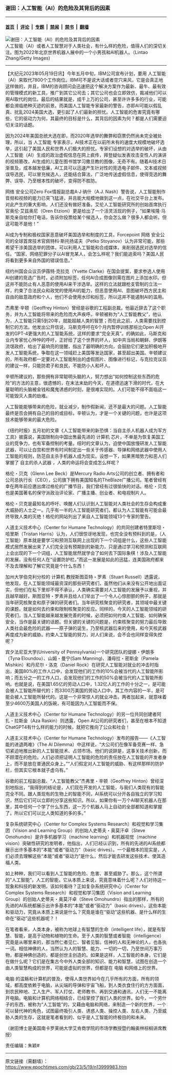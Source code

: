### 谢田：人工智能（AI）的危险及其背后的因素

---

#### [首页](../../../..?n13999983) &nbsp;|&nbsp; [评论](../../../../../epoch-comment?n13999983) &nbsp;|&nbsp; [专题](../../../../../epoch-special?n13999983) &nbsp;|&nbsp; [禁闻](../../../../../epoch-news?n13999983) &nbsp;|&nbsp; [禁书](../../../../../books?n13999983) &nbsp;|&nbsp; [翻墙](https://github.com/gfw-breaker/nogfw/blob/master/README.md?n13999983)


<div><img alt="谢田：人工智能（AI）的危险及其背后的因素" class="attachment-djy_600_400 size-djy_600_400 wp-post-image" src="https://i.epochtimes.com/assets/uploads/2023/02/id13926493-GettyImages-1415547764-600x400.jpg"/>
<div class="caption">
 人工智能（AI）或者人工智慧对于人类社会，有什么样的危险，值得人们的深切关注。图为2022年北京世界机器人展中的一个小男孩和AI机器人。（Lintao Zhang/Getty Images)
</div></div><hr/><div class="post_content" id="artbody" itemprop="articleBody">
 <!-- article content begin -->
 <p>
  【大纪元2023年05月19日讯】今年五月中旬，IBM公司宣布计划，要用
  <ok href="https://www.epochtimes.com/gb/tag/%E4%BA%BA%E5%B7%A5%E6%99%BA%E8%83%BD.html">
   人工智能
  </ok>
  （AI）来取代7800个工作岗位。IBM可不是说大话或者空穴来风，它是会真正地这样做的，并且，IBM的咨询顾问会迅速把这个解决方案作为最新、最牛、最有效的管理模式的新工具，推广到其它公司去；其它公司也会立即效仿，裁减他们可以用AI取代的岗位。最后的结果就是，成千上万的公司，甚至许许多多的行业，可能都会濒临绝种灭迹的前景。而美国人工智能专家最新的警告，亦即AI可能以假乱真、扰乱2024美国大选，更引起了人们最新的担忧。人工智能的危害究竟有哪些，它的驱动力为何，其最终的目标是什么，其背后的因素为何？都是人们需要迫切关注的话题。
 </p>
 <p>
  因为2024年美国总统大选在即，而2020年选举的舞弊和窃票仍然尚未完全被处理，所以，当
  <ok href="https://www.epochtimes.com/gb/tag/%E4%BA%BA%E5%B7%A5%E6%99%BA%E8%83%BD.html">
   人工智能
  </ok>
  专家表示，AI技术正在以前所未有的速度大规模地破坏选举，这引起了美国人民和世界人们极大的担忧。专家们设想的对选举的破坏，从由人工智能（AI）生成的政治虚假信息在网上疯传，拜登疑似发表攻击变性人的演讲的视频篡改，AI生成的儿童在图书馆学习撒旦教的图像，无奇不有。随着AI技术日渐普及，成本越发低廉，AI工具可以迅速产生针对性的竞选电子邮件、文本或视频误导选民，可以冒充候选人，还能结合算法，广泛地传送虚假信息，使得竞选的舞弊、误导、乃至根本性的破坏，变得防不胜防。
 </p>
 <p>
  <ok href="https://www.epochtimes.com/gb/tag/%E7%BD%91%E7%BB%9C.html">
   网络
  </ok>
  安全公司Zero Fox情报副总裁A‧J‧纳什（A.J. Nash）警告说，人工智能制作音频和视频的能力已突飞猛进，并且能大规模地做到这一点，在社交平台上发布。对此产生的重大影响，人们还没有做好准备。艾伦人工智能研究所的创始首席执行官奥伦‧艾兹奥尼（Oren Etzioni）更是给出了一个活灵活现的例子，“如果埃隆‧马斯克亲自给你打电话，告诉你投票给某个候选人，你会怎么做？很多人都会听。但这可能不是他！”
 </p>
 <p>
  AI成为专制和极权国家恶意破坏美国选举和制度的工具，Forcepoint
  <ok href="https://www.epochtimes.com/gb/tag/%E7%BD%91%E7%BB%9C.html">
   网络
  </ok>
  安全公司的全球首席技术官佩特科‧斯托扬诺夫（Petko Stoyanov）认为非常可能，那些希望干涉美国选举的团体，可以利用人工智能和合成媒体，来削弱选民对选举的信任。“国家、网络犯罪分子以AI冒充某人，会怎么样呢？我们能追索吗？美国人民将看到更多来自外国的错误信息。”
 </p>
 <p>
  纽约州国会众议员伊薇特‧克拉克（Yvette Clarke）在国会提案，要求参选人使用AI创建的竞选广告时，必须附加标签，任何AI合成图像则需在图片上添加水印。但这并不能防止有人恶意的使用AI来干涉选举。这样的立法就跟枪支管制的立法一样，约束了合法民众和政党的使用AI的能力，但恶意使用AI、意图破坏西方民主和自由的敌意政府和个人，他们不会使用水印和标签，所以这并不能遏制AI的滥用。
 </p>
 <p>
  杰弗里‧辛顿（Geoffrey Hinton）曾经是谷歌的工程副总裁，他最近辞去了这个职务，并为人工智能将带来的危险而大声疾呼。辛顿被称为“人工智能教父”，他认为，人工智能只需5到20年，就能超越人类的智慧；而在此之前，人类需要找到控制它的方法。他发出公开信说，马斯克呼吁在6个月内暂停训练那些比Open AI开发的GPT-4更强大的人工智能系统，这样的要求“完全天真”。的确如此，马斯克和业内专家忧心忡忡的呼吁，正好给了这个世界的坏人，如中共当局和朝鲜、伊朗等流氓政府，给出了最响亮的提醒，指出了最明确的方向，会鼓励它们更加积极地开发人工智能系统，争取在这一领域赶上美国等发达国家，甚至超出美国。辛顿建议的，所有政府都一定要对人工智能制出的虚假图片、图像进行标记，与克拉克议员的建议一样，只能防君子和良民，不能防小人和坏人。
 </p>
 <p>
  辛顿所建议的，那些拥有非常聪明头脑的人，努力想出“如何控制这些东西的危险”的方法的主意，很遗憾的，在末法末劫的今天，在道德迅速下滑的时代，在大量聪明的头脑被金钱和魔鬼诱惑的时刻，是很难实现的。人们可能不得不面临这一可能毁灭人类的劫难。
 </p>
 <p>
  人工智能能够带来的危险，就业减少，制作假新闻，还不是最大的问题。人工智能最终是否会拥有自己的目的或目标，辛顿认为，才是一个关键的问题，也许是这项技术能够带来的最大危险。
 </p>
 <p>
  《纽约时报》五月初的文章《人工智能带来的新恐惧：当自主杀人机器人成为军方工具》披露说，美国限制向中国出售最先进的
  <ok href="https://www.epochtimes.com/gb/tag/%E8%AE%A1%E7%AE%97%E6%9C%BA.html">
   计算机
  </ok>
  芯片，不单是为恢复美国工业的竞争力，也有军备控制的考量。纽时的文章认为，迫使中国放慢研发人工智能武器，可以让白宫和世界有时间制定出一些关于传感器、导弹和网络武器中使用人工智能的规则，防范自主杀手机器人成为现实。设想一下，如果黑暗势力和恶人们掌握了
  <ok href="https://www.epochtimes.com/gb/tag/%E8%87%AA%E4%B8%BB%E7%9A%84%E6%9D%80%E4%BA%BA%E6%AD%A6%E5%99%A8.html">
   自主的杀人武器
  </ok>
  ，人类的命运将会变成怎么样呢？
 </p>
 <p>
  格伦・贝克（Glenn Lee Beck）是Mercury Radio Arts公司的创立者、拥有者和公司总执行长（CEO），公司旗下拥有美国知名的TheBlaze广播公司。笔者曾经有幸在两年前应邀出席过格伦的广播节目，我们曾经有过很愉快的对话。格伦・贝克也是美国著名的保守派政治评论家、广播主播、创业者、和电视制片人。
 </p>
 <p>
  格伦・贝克是最知名的呼吁、唤醒人们认识到人工智能对人类社会的生存会构成重大威胁的人士之一。几乎有一半的人工智能研究者们，都认为人工智能有可能会最终导致人类的灭绝！格伦的网站列出了来自人工智能领域13个专家的警告。
 </p>
 <p>
  人道主义技术中心（Center for Humane Technology）的共同创建者特里斯坦・哈里斯（Tristan Harris）认为，人们很惊讶地发现，也完全没有预料到的是，（人工智能）原本就是要学习和预测互联网上出现的下一个词组是什么，这些人工智能模式居然发展出来了人们完全没有预期到的新能力，只是通过学习和预测和互联网上会出现的下一个词组，人工智能居然就学会了如何去下国际象棋！涉及人工智能的发展，没有任何人在“设置防护栏，”而这一发展是如此的迅猛，连美国政府都来不及去理解和了解它究竟是个什么东西！
 </p>
 <p>
  加州大学伯克利分校的
  <ok href="https://www.epochtimes.com/gb/tag/%E8%AE%A1%E7%AE%97%E6%9C%BA.html">
   计算机
  </ok>
  教授斯图亚特・罗素（Stuart Russell）透露说，他发现，在人工智能领域最资深的那些研究者们，虽然他们从来没有公开地出面证实，但他们在私下里却不得不承认，人类确实需要对人工智能的发展予以重视，并且越早越好。斯图亚特・罗素并且给人们举出了一个令人心惊胆颤的例子，那就是当年研究核聚变和原子弹的研究者们。当年研究核聚变的研究者，其领域中最关键的课题，就是如何去约束和限制核聚变的反应。同样的，今天的人工智能领域的研究者们，当人工智能越来越发展完善的时候，必须把如何约束人工智能、如何确保安全，当作是最关键的话题。但关键的关键的问题是，约束核聚变的努力最后导致人类社会最危险的武器——原子弹的诞生，乃至核武器后来的使用，和今天核武器再度成为新的威胁。约束人工智能的努力，对人们来说，会不会也同样变得失控呢？
 </p>
 <p>
  宾夕法尼亚大学(University of Pennsylvania)一个研究团队的缇娜・伊朗多（Tyna Eloundou）、山姆・曼宁(Sam Manning)、潘母拉・密斯金（Pamela Mishkin）和丹尼尔・洛克（Daniel Rock）在研究人工智能对就业的冲击时指出，美国80%的工作人口中，会发现他们的工作的10%会被当代的人工智能所影响；而五分之一的工作人口，会发现他们的工作的50%会被当代的人工智能所影响。也就是说，在美国1.65亿的劳动人口中，1.32亿人的工作的十分之一，是可能会被人工智能所替代的；而3300万美国的劳动人口中，其工作内容的一半，是可能会被人工智能所替代的。这是一个非常惊人的就业冲击。两者加起来，就意味着至少4600万美国人的饭碗，有可能因为人工智能而不保。
 </p>
 <p>
  人道主义技术中心（Center for Humane Technology）的另一位共同创建者阿扎・拉斯金（Aza Raskin）则透露，Open AI公司的研究者们，甚至在根本不知道ChatGPT4有什么样的能力的时候，就把它推向了公众和社会！
 </p>
 <p>
  人道主义技术中心（Center for Humane Technology）发布的报告——《人工智能的进退两难》（The AI Dilemma）中这样说，“大公司们在像军备竞赛一样、急切紧迫地推出新的人工智能技术、占领市场。他们的说辞是，这事关技术创新，而不顾潜在的危险。人们必须把证明人工智能的危险的责任放在人工智能的开发者身上，而不是放在普通民众身上。”“人们假定对人工智能的威胁、有这样那样的防护栏，但其实它根本就子虚乌有。”
 </p>
 <p>
  谷歌的前工程副总裁、“人工智能教父”杰弗里・辛顿（Geoffrey Hinton）曾经深刻地指出，“我得到的结论是，人们现在开发的人工智能，与我们人类现有的智能完全不同。跟人类现有的生物上的智能不同，AI系统可以分开各自独立的学习知识，然后它们可以立即的分享这些知识。所以，如果你有一万个AI聊天机器人在那里，其中任何一个学了什么东西，这一万个机器人马上自动的全部都知道和掌握了。所以它们可以比人类知道的多的多。”
 </p>
 <p>
  复杂系统研究中心（Center for Complex Systems Research）和视觉和学习集团（Vision and Learning Group）的创始人史蒂夫・奥莫汗卓（Steve Omohundro）是许多机器学习（machine learning）和机器视觉（machine vision）突破性研究的发明者，他指出，人们已经认识到，所有的先进的AI系统都展示出许多基本的“本能”或者“驱动力”（basic drives）。一个最根本的现实是，人们必须去理解这些“本能”或者“驱动力”是什么，然后才能去研发这些技术、使其造福人类。
 </p>
 <p>
  如上种种，我们可以看到人工智能的危险、危害、甚至威胁了。那么，这个所谓的“人工智能”，人工的智能，它从本质上来说，究竟意味着什么呢？人们对待这一现象和科技的新发明，该如何看待？正如复杂系统研究中心（Center for Complex Systems Research）和视觉和学习集团（Vision and Learning Group）的创始人史蒂夫・奥莫汗卓（Steve Omohundro）指出的那样，所有的先进的AI系统都展示出许多基本的“本能”或者“驱动力”（basic drives）。这些本能和驱动力，究竟从本质上来说是什么？究竟是谁在“驱动”这些机器、是什么样的生命在“驱动”这些机器呢？！
 </p>
 <p>
  在笔者看来，人类本身，被称为地球上有智慧的生命（intelligent life），就是有智慧、智能，是高于动物和植物的生命。至于人类的智慧或者智能（intelligence）究竟是从哪里来的，那当然仁者见仁、智者见智。信神的人和无神论的人，也各执一词。相信神佛的人，当然认为人的智慧、能力、一切的一切，乃至世间万事万物，都是神佛创造的，都是创世主创造的。如果是这样，人工智能的本身，它们是在做什么呢？它们是在集古今中外人类全部的知识、能力和智慧，试图在创造一个由人类智慧构成的世界，可能是虚拟的世界，但都是在
  <ok href="https://www.epochtimes.com/gb/tag/%E7%94%B5%E8%84%91.html">
   电脑
  </ok>
  和网络上的世界。
 </p>
 <p>
  <ok href="https://www.epochtimes.com/gb/tag/%E7%94%B5%E8%84%91.html">
   电脑
  </ok>
  的滥觞和计算机的普及，使得人类世界如今在几乎所有的方面，所有的领域，都高度依赖于电脑，从尖端的导弹和宇宙飞船，到人类衣食住行的方方面面，到农民种地、工人生产、军人打仗、老师教书、再到交通和通讯，人们无一不能离开电脑。电脑和计算机网络相结合，已经掌控了我们人类的世界。如今，一个劳什子的东西，被称为“人工智能”的，又藉由电脑和网络，来制造一个新的世界，一个可以替代神的角色，试图最终吸引人类、诱惑人类、操控人类、左右人类、乃至威胁人类的生存，这就是笔者看到的、似乎是人工智能的终极目的和未来。
 </p>
 <p>
  （谢田博士是美国南卡罗莱纳大学艾肯商学院的市场学教授暨约翰奥林棕榈讲席教授）
 </p>
 <p>
  责任编辑：朱颖#
 </p>
 <!-- article content end -->
 <div id="below_article_ad">
 </div>
</div>


---

原文链接（需翻墙）：https://www.epochtimes.com/gb/23/5/19/n13999983.htm